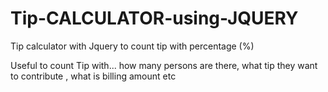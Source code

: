 # Tip-CALCULATOR-using-JQUERY
Tip calculator with Jquery to count tip with percentage (%)

Useful to count Tip with...
how many persons are there, what tip they want to contribute , what is billing amount etc
